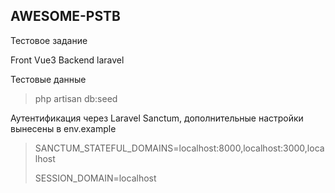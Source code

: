
## AWESOME-PSTB
Тестовое задание

Front Vue3
Backend laravel

Тестовые данные
>php artisan db:seed

Аутентификация через Laravel Sanctum, дополнительные настройки вынесены в env.example

>SANCTUM_STATEFUL_DOMAINS=localhost:8000,localhost:3000,localhost
> 
>SESSION_DOMAIN=localhost
